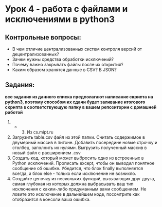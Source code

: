 # Урок 4 - работа с файлами и исключениями в python3
## Контрольные вопросы:
- В чем отличие централизованных систем контроля версий от децентрализованных?
- Зачем нужны средства обработки исключений?
- Почему важно закрывать файлы после их открытия?
- Каким образом хранятся данные в CSV? В JSON?

## Задания:
__все задания из данного списка предполагают написание скрипта на python3, поэтому способом их сдачи будет заливание итогового скрипта в соответствующую папку в вашем репозитории с домашней работой__

1) - 3) Из cs.mipt.ru
4) Загрузить table.csv файл из этой папки. Считать содержимое в двумерный массив в питоне. Добавить посередине новые строчку и столбец, заполнить их нулями. Выгрузить полученный массив в новый файл с расширением .csv
5) Создать код, который может выбросить одно из встроенных в Python исключений. Прописать except, чтобы он выводил понятное сообщение об ошибке. Убедится, что блок finally выполняется всегда, а блок else - только если исключение не возникло.
6) Создайте цепочку из нескольких функций, вызывающих друг друга, самая глубокая из которых должна выбрасывать ваш тип исключения с каким-либо придуманным вами сообщением. Не ловите это исключение в дальнейшем коде, посомтрите как отобразится в консоли ваша ошибка.
